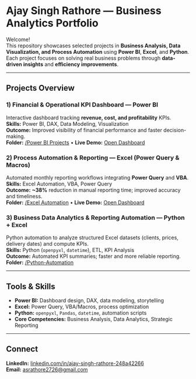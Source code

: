 # Ajay Singh Rathore — Business Analytics Portfolio

Welcome!  
This repository showcases selected projects in **Business Analysis, Data Visualization, and Process Automation** using **Power BI**, **Excel**, and **Python**. Each project focuses on solving real business problems through **data-driven insights** and **efficiency improvements**.

---

## Projects Overview

### 1) Financial & Operational KPI Dashboard — Power BI
Interactive dashboard tracking **revenue, cost, and profitability** KPIs.  
**Skills:** Power BI, DAX, Data Modeling, Visualization  
**Outcome:** Improved visibility of financial performance and faster decision-making.  
**Folder:** [/Power BI Projects](./Power%20BI%20Projects) • **Live Demo:** [Open Dashboard](https://app.powerbi.com/view?r=eyJrIjoiYTJkMjFmMGQtOWZjNC00MzEyLTk1ZjUtN2Q5NmQxMGJjY2E4IiwidCI6IjJhNTQzZDQ1LWE5NzItNDQ3NC05ZDUzLWRjZjFhOTdlMTYyMyIsImMiOjl9)

### 2) Process Automation & Reporting — Excel (Power Query & Macros)
Automated monthly reporting workflows integrating **Power Query** and **VBA**.  
**Skills:** Excel Automation, VBA, Power Query  
**Outcome:** **~38%** reduction in manual reporting time; improved accuracy and timeliness.  
**Folder:** [/Excel Automation](./Excel%20Automation) • **Live Demo:** [Open Dashboard](https://app.powerbi.com/view?r=eyJrIjoiYThjNmUyNzgtZDkyMy00NzMzLWE1ZjMtYTM5ZDc2YmM5ZWUxIiwidCI6IjJhNTQzZDQ1LWE5NzItNDQ3NC05ZDUzLWRjZjFhOTdlMTYyMyIsImMiOjl9)

### 3) Business Data Analytics & Reporting Automation — Python + Excel
Python automation to analyze structured Excel datasets (clients, prices, delivery dates) and compute KPIs.  
**Skills:** Python (`openpyxl`, `datetime`), ETL, KPI Analysis  
**Outcome:** Automated KPI summaries; faster and more reliable reporting.  
**Folder:** [/Python-Automation](./Python-Automation)

---

##  Tools & Skills
- **Power BI:** Dashboard design, DAX, data modeling, storytelling  
- **Excel:** Power Query, VBA/Macros, process optimization  
- **Python:** `openpyxl`, `Pandas`, `datetime`, automation scripts  
- **Core Competencies:** Business Analysis, Data Analytics, Strategic Reporting

---

##  Connect
**LinkedIn:** [linkedin.com/in/ajay-singh-rathore-248a42266](https://www.linkedin.com/in/ajay-singh-rathore-248a42266)  
**Email:** asrathore2726@gmail.com
